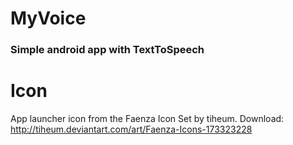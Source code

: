 # MyVoice
### Simple android app with TextToSpeech

# Icon
App launcher icon from the Faenza Icon Set by tiheum. 
Download: http://tiheum.deviantart.com/art/Faenza-Icons-173323228
